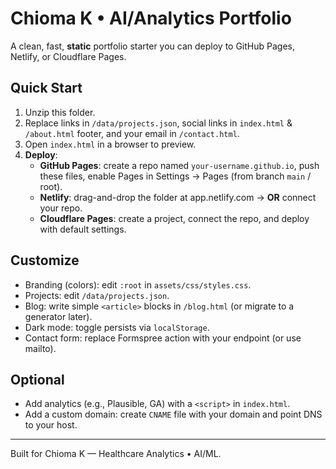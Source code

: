 
# Chioma K • AI/Analytics Portfolio

A clean, fast, **static** portfolio starter you can deploy to GitHub Pages, Netlify, or Cloudflare Pages.

## Quick Start

1. Unzip this folder.
2. Replace links in `/data/projects.json`, social links in `index.html` & `/about.html` footer, and your email in `/contact.html`.
3. Open `index.html` in a browser to preview.
4. **Deploy**:
   - **GitHub Pages**: create a repo named `your-username.github.io`, push these files, enable Pages in Settings → Pages (from branch `main` / root).
   - **Netlify**: drag-and-drop the folder at app.netlify.com → **OR** connect your repo.
   - **Cloudflare Pages**: create a project, connect the repo, and deploy with default settings.

## Customize
- Branding (colors): edit `:root` in `assets/css/styles.css`.
- Projects: edit `/data/projects.json`.
- Blog: write simple `<article>` blocks in `/blog.html` (or migrate to a generator later).
- Dark mode: toggle persists via `localStorage`.
- Contact form: replace Formspree action with your endpoint (or use mailto).

## Optional
- Add analytics (e.g., Plausible, GA) with a `<script>` in `index.html`.
- Add a custom domain: create `CNAME` file with your domain and point DNS to your host.

---

Built for Chioma K — Healthcare Analytics • AI/ML.
